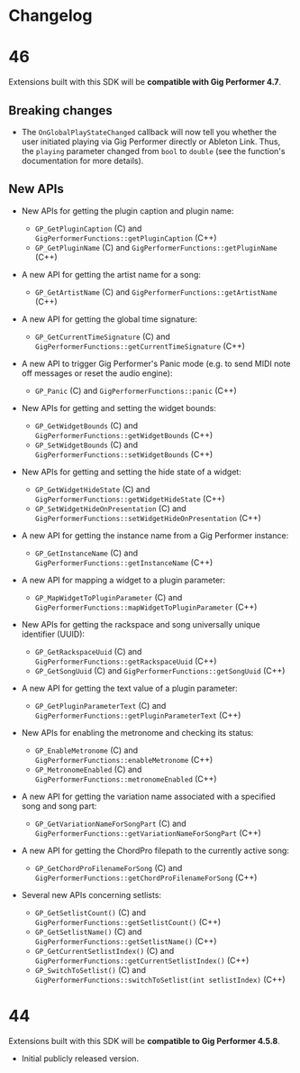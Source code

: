 # Changelog

# 46

Extensions built with this SDK will be **compatible with Gig Performer 4.7**.

## Breaking changes
- The `OnGlobalPlayStateChanged` callback will now tell you whether the user initiated playing via Gig Performer directly or Ableton Link.
  Thus, the `playing` parameter changed from `bool` to `double` (see the function's documentation for more details).

## New APIs

- New APIs for getting the plugin caption and plugin name:
  - `GP_GetPluginCaption` (C) and `GigPerformerFunctions::getPluginCaption` (C++)
  - `GP_GetPluginName` (C) and `GigPerformerFunctions::getPluginName` (C++)

- A new API for getting the artist name for a song:
  - `GP_GetArtistName` (C) and `GigPerformerFunctions::getArtistName` (C++)

- A new API for getting the global time signature:
  - `GP_GetCurrentTimeSignature` (C) and `GigPerformerFunctions::getCurrentTimeSignature` (C++)

- A new API to trigger Gig Performer's Panic mode (e.g. to send MIDI note off messages or reset the audio engine):
  - `GP_Panic` (C) and `GigPerformerFunctions::panic` (C++)

- New APIs for getting and setting the widget bounds:
  - `GP_GetWidgetBounds` (C) and `GigPerformerFunctions::getWidgetBounds` (C++)
  - `GP_SetWidgetBounds` (C) and `GigPerformerFunctions::setWidgetBounds` (C++)

- New APIs for getting and setting the hide state of a widget:
  - `GP_GetWidgetHideState` (C) and `GigPerformerFunctions::getWidgetHideState` (C++)
  - `GP_SetWidgetHideOnPresentation` (C) and `GigPerformerFunctions::setWidgetHideOnPresentation` (C++)

- A new API for getting the instance name from a Gig Performer instance:
  - `GP_GetInstanceName` (C) and `GigPerformerFunctions::getInstanceName` (C++)

- A new API for mapping a widget to a plugin parameter:
  - `GP_MapWidgetToPluginParameter` (C) and `GigPerformerFunctions::mapWidgetToPluginParameter` (C++)

- New APIs for getting the rackspace and song universally unique identifier (UUID):
  - `GP_GetRackspaceUuid` (C) and `GigPerformerFunctions::getRackspaceUuid` (C++)
  - `GP_GetSongUuid` (C) and `GigPerformerFunctions::getSongUuid` (C++)

- A new API for getting the text value of a plugin parameter:
  - `GP_GetPluginParameterText` (C) and `GigPerformerFunctions::getPluginParameterText` (C++)

- New APIs for enabling the metronome and checking its status:
  - `GP_EnableMetronome` (C) and `GigPerformerFunctions::enableMetronome` (C++)
  - `GP_MetronomeEnabled` (C) and `GigPerformerFunctions::metronomeEnabled` (C++)

- A new API for getting the variation name associated with a specified song and song part:
  - `GP_GetVariationNameForSongPart` (C) and `GigPerformerFunctions::getVariationNameForSongPart` (C++)

- A new API for getting the ChordPro filepath to the currently active song:
  - `GP_GetChordProFilenameForSong` (C) and `GigPerformerFunctions::getChordProFilenameForSong` (C++)

- Several new APIs concerning setlists:
  - `GP_GetSetlistCount()` (C) and `GigPerformerFunctions::getSetlistCount()` (C++)
  - `GP_GetSetlistName()` (C) and `GigPerformerFunctions::getSetlistName()` (C++)
  - `GP_GetCurrentSetlistIndex()` (C) and `GigPerformerFunctions::getCurrentSetlistIndex()` (C++)
  - `GP_SwitchToSetlist()` (C) and `GigPerformerFunctions::switchToSetlist(int setlistIndex)` (C++)

# 44

Extensions built with this SDK will be **compatible to Gig Performer 4.5.8**.

- Initial publicly released version.
